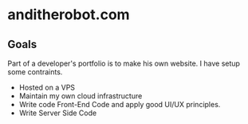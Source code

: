 # anditherobot.com
## Goals
Part of a developer's portfolio is to make his own website. 
I have setup some contraints. 
* Hosted on a VPS
* Maintain my own cloud infrastructure
* Write code Front-End Code and apply good UI/UX principles.
* Write Server Side Code
